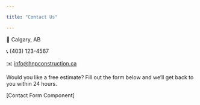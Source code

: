 ```yaml
---

title: "Contact Us"

---
```




📍 Calgary, AB  

📞 (403) 123-4567  

✉️ info@hnpconstruction.ca  



Would you like a free estimate? Fill out the form below and we’ll get back to you within 24 hours.



[Contact Form Component]
